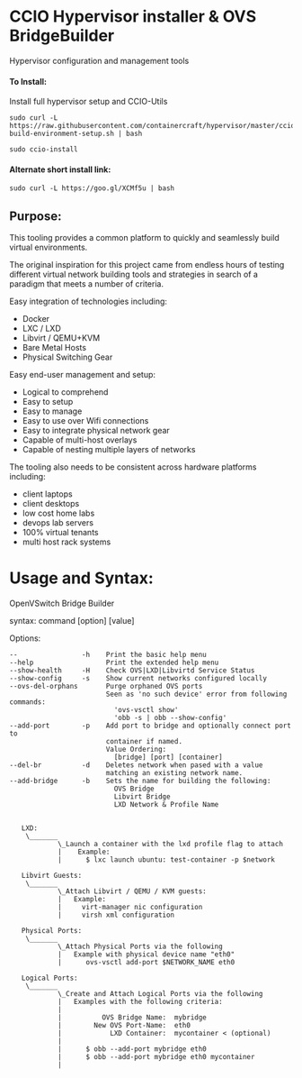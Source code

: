CCIO Hypervisor installer & OVS BridgeBuilder
==============================================

Hypervisor configuration and management tools

#### To Install:
  Install full hypervisor setup and CCIO-Utils

    sudo curl -L https://raw.githubusercontent.com/containercraft/hypervisor/master/ccio-build-environment-setup.sh | bash

    sudo ccio-install                                                                                

#### Alternate short install link:
    
    sudo curl -L https://goo.gl/XCMf5u | bash

## Purpose:

This tooling provides a common platform to quickly and seamlessly build virtual environments.

The original inspiration for this project came from endless hours of testing different virtual
network building tools and strategies in search of a paradigm that meets a number of criteria.

Easy integration of technologies including:
  + Docker
  + LXC / LXD
  + Libvirt / QEMU+KVM
  + Bare Metal Hosts
  + Physical Switching Gear

Easy end-user management and setup:
  + Logical to comprehend
  + Easy to setup
  + Easy to manage
  + Easy to use over Wifi connections
  + Easy to integrate physical network gear
  + Capable of multi-host overlays
  + Capable of nesting multiple layers of networks

The tooling also needs to be consistent across hardware platforms including:
  + client laptops
  + client desktops
  + low cost home labs
  + devops lab servers
  + 100% virtual tenants
  + multi host rack systems

#  Usage and Syntax:
  OpenVSwitch Bridge Builder

  syntax: command [option] [value]

Options:

    --                -h    Print the basic help menu
    --help                  Print the extended help menu
    --show-health     -H    Check OVS|LXD|Libvirtd Service Status
    --show-config     -s    Show current networks configured locally
    --ovs-del-orphans       Purge orphaned OVS ports
                            Seen as 'no such device' error from following commands:
                              'ovs-vsctl show'
                              'obb -s | obb --show-config'
    --add-port        -p    Add port to bridge and optionally connect port to
                            container if named.
                            Value Ordering:
                              [bridge] [port] [container]
    --del-br          -d    Deletes network when pased with a value
                            matching an existing network name.
    --add-bridge      -b    Sets the name for building the following:
                              OVS Bridge
                              Libvirt Bridge
                              LXD Network & Profile Name


       LXD:
        \_______       
                \_Launch a container with the lxd profile flag to attach
                |    Example:                                               
                |      $ lxc launch ubuntu: test-container -p $network

       Libvirt Guests:
        \_______
                \_Attach Libvirt / QEMU / KVM guests:
                |   Example:
                |     virt-manager nic configuration
                |     virsh xml configuration

       Physical Ports:
        \_______
                \_Attach Physical Ports via the following
                |   Example with physical device name "eth0"
                |      ovs-vsctl add-port $NETWORK_NAME eth0

       Logical Ports:
        \_______
                \_Create and Attach Logical Ports via the following
                |   Examples with the following criteria:
                |
                |          OVS Bridge Name:  mybridge
                |        New OVS Port-Name:  eth0
                |            LXD Container:  mycontainer < (optional)
                |
                |      $ obb --add-port mybridge eth0  
                |      $ obb --add-port mybridge eth0 mycontainer
                |
